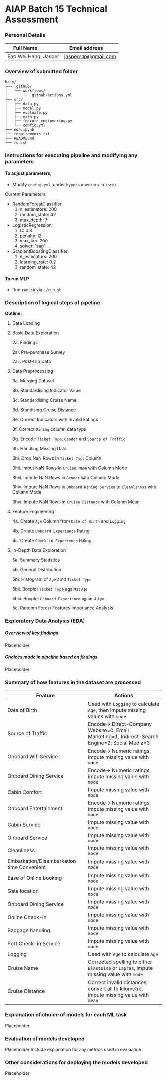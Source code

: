 # AIAP Batch 15 Technical Assessment
### Personal Details
| Full Name            | Email address       |
| ---------------------| ------------------- |
| Eap Wei Hang, Jasper | jaspereap@gmail.com |

### Overview of submitted folder
```
base/
├── .github/
│   └── workflows/
│       └── github-actions.yml
├── src/
│   ├── data.py
│   ├── model.py
│   ├── evaluate.py
│   ├── main.py
│   ├── feature_engineering.py
│   └── config.yml
├── eda.ipynb
├── requirements.txt
├── README.md
└── run.sh
```

### Instructions for executing pipeline and modifying any parameters
#### To adjust parameters,
- Modify `config.yml`, under `hyperparameters` in `/src/`

Current Parameters:
  - RandomForestClassifier
    1. n_estimators: 200
    2. random_state: 42
    3. max_depth: 7
  - LogisticRegression:
    1. C: 0.8
    2. penalty: l2
    3. max_iter: 700
    4. solver: 'sag'
  - GradientBoostingClassifier:
    1. n_estimators: 200
    2. learning_rate: 0.2
    3. random_state: 42

#### To run MLP
- Run `run.sh` via `./run.sh`

### Description of logical steps of pipeline
**Outline:**
1. Data Loading
2. Basic Data Exploration

    2a. Findings

    2ai. Pre-purchase Survey

    2aii. Post-trip Data
        
3. Data Preprocessing

    3a. Merging Dataset

    3b. Standardising Indicator Value

    3c. Standardising Cruise Name

    3d. Standising Cruise Distance

    3e. Correct Indicators with Invalid Ratings

    3f. Correct `Dining` column data type

    3g. Encode `Ticket Type`, `Gender` and `Source of Traffic`

    3h. Handling Missing Data

      3hi. Drop NaN Rows in `Ticket Type` Column

      3hii. Imput NaN Rows in `Cruise Name` with Column Mode

      3hiii. Impute NaN Rows in `Gender` with Column Mode

      3hiv. Impute NaN Rows in `Onboard Dining Service` to `Cleanliness` with Column Mode

      3hvi. Impute NaN Rows in `Cruise Distance` with Column Mean
4. Feature Engineering

    4a. Create `Age` Column from `Date of Birth` and `Logging`

    4b. Create `Onboard Experience` Rating

    4c. Create `Check-in Experience` Rating
    
5. In-Depth Data Exploration

    5a. Summary Statistics

    5b. General Distribution

    5bi. Histogram of `Age` amd `Ticket Type`
        
    5bii. Boxplot `Ticket Type` against `Age`

    5biii. Boxplot `Onboard Experience` against `Age`

    5c. Random Forest Features Importance Analysis

### Exploratory Data Analysis (EDA)
##### Overview of key findings
Placeholder
##### Choices made in pipeline based on findings
Placeholder

### Summary of how features in the dataset are processed
| Feature                                    | Actions                                                                                        |
| ------------------------------------------ | ---------------------------------------------------------------------------------------------- |
| Date of Birth                              | Used with `Logging` to calculate `Age`, then impute missing values with `mode`                 |
| Source of Traffic                          | Encode-> Direct-Company Website=0, Email Marketing=1, Indirect-Search Engine=2, Social Media=3 |
| Onboard Wifi Service                       | Encode-> Numeric ratings, impute missing value with `mode`                                     |
| Onboard Dining Service                     | Encode-> Numeric ratings, impute missing value with `mode`                                     |
| Cabin Comfort                              | Impute missing value with `mode`                                                               |
| Onboard Entertainment                      | Encode-> Numeric ratings, impute missing value with `mode`                                     |
| Cabin Service                              | Impute missing value with `mode`                                                               |
| Onboard Service                            | Impute missing value with `mode`                                                               |
| Cleanliness                                | Impute missing value with `mode`                                                               |
| Embarkation/Disembarkation time Convenient | Impute missing value with `mode`                                                               |
| Ease of Online booking                     | Impute missing value with `mode`                                                               |
| Gate location                              | Impute missing value with `mode`                                                               |
| Onboard Dining Service                     | Impute missing value with `mode`                                                               |
| Online Check-in                            | Impute missing value with `mode`                                                               |
| Baggage handling                           | Impute missing value with `mode`                                                               |
| Port Check-in Service                      | Impute missing value with `mode`                                                               |
| Logging                                    | Used with `Age` to calculate `Age`                                                             |
| Cruise Name                                | Corrected spelling to either `Blastoise` or `Lapras`, impute missing value with `mode`         |
| Cruise Distance                            | Correct invalid distances, convert all to kilometre, impute missing value with `mean`                                                                                               |

### Explanation of choice of models for each ML task
Placeholder

### Evaluation of models developed
Placeholder
Include explanation for any metrics used in evaluation

### Other considerations for deploying the models developed
Placeholder